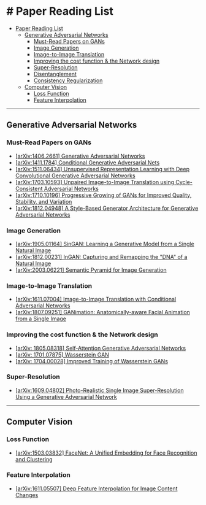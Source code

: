 # # Paper Reading List

<!-- TOC -->
- [Paper Reading List](#paper-reading-list)
  - [Generative Adversarial Networks](#generative-adversarial-networks)
	- [Must-Read Papers on GANs](#must-read-papers-on-GANs)
    - [Image Generation](#image-generation)
    - [Image-to-Image Translation](#image-to-image-translation)
    - [Improving the cost function & the Network design](#improving-the-cost-function-the-network-design)
    - [Super-Resolution](#super-resolution)
    - [Disentanglement](#disentanglement)
    - [Consistency Regularization](#consistency-regularization)
  - [Computer Vision](#computer-vision)
	- [Loss Function](#loss-function)
	- [Feature Interpolation](#feature-interpolation)
<!-- /TOC -->

---

<a id="markdown-generative-adversarial-networks" name="generative-adversarial-networks"></a>
## Generative Adversarial Networks

<a id="markdown-must-read-papers-on-GANs" name="must-read-papers-on-GANs"></a>
### Must-Read Papers on GANs
- [[arXiv:1406.2661] Generative Adversarial Networks](https://arxiv.org/abs/1406.2661)
- [[arXiv:1411.1784] Conditional Generative Adversarial Nets](https://arxiv.org/abs/1411.1784)
- [[arXiv:1511.06434] Unsupervised Representation Learning with Deep Convolutional Generative Adversarial Networks](https://arxiv.org/abs/1511.06434)
- [[arXiv:1703.10593] Unpaired Image-to-Image Translation using Cycle-Consistent Adversarial Networks](https://arxiv.org/abs/1703.10593)
- [[arXiv:1710.10196] Progressive Growing of GANs for Improved Quality, Stability, and Variation](https://arxiv.org/abs/1710.10196)
- [[arXiv:1812.04948] A Style-Based Generator Architecture for Generative Adversarial Networks](https://arxiv.org/abs/1812.04948)

<a id="markdown-image-generation" name="image-generation"></a>
### Image Generation

- [[arXiv:1905.01164] SinGAN: Learning a Generative Model from a Single Natural Image](https://arxiv.org/abs/1905.01164)
- [[arXiv:1812.00231] InGAN: Capturing and Remapping the "DNA" of a Natural Image](https://arxiv.org/abs/1812.00231) 
- [[arXiv:2003.06221] Semantic Pyramid for Image Generation](https://arxiv.org/abs/2003.06221)

<a id="markdown-image-to-image-translation" name="image-to-image-translation"></a>
### Image-to-Image Translation

- [[arXiv:1611.07004] Image-to-Image Translation with Conditional Adversarial Networks](https://arxiv.org/abs/1611.07004)
- [[arXiv:1807.09251] GANimation: Anatomically-aware Facial Animation from a Single Image](https://arxiv.org/abs/1807.09251)

<a id="markdown-improving-the-cost-function-the-network-design" name="improving-the-cost-function-the-network-design"></a>
### Improving the cost function & the Network design

-	[[arXiv: 1805.08318] Self-Attention Generative Adversarial Networks](https://arxiv.org/abs/1805.08318)
-	[[arXiv: 1701.07875] Wasserstein GAN](https://arxiv.org/abs/1701.07875)
-	[[arXiv: 1704.00028] Improved Training of Wasserstein GANs](https://arxiv.org/abs/1704.00028)

<a id="markdown-super-resolution" name="super-resolution"></a>
### Super-Resolution

- [[arXiv:1609.04802] Photo-Realistic Single Image Super-Resolution Using a Generative Adversarial Network](https://arxiv.org/abs/1609.04802)
---

<a id="markdown-computer-vision" name="computer-vision"></a>
## Computer Vision

<a id="markdown-loss-function" name="loss-function"></a>
### Loss Function

- [[arXiv:1503.03832] FaceNet: A Unified Embedding for Face Recognition and Clustering](https://arxiv.org/abs/1503.03832)

<a id="markdown-feature-interpolation" name="feature-interpolation"></a>
### Feature Interpolation
- [[arXiv:1611.05507] Deep Feature Interpolation for Image Content Changes](https://arxiv.org/abs/1611.05507)
